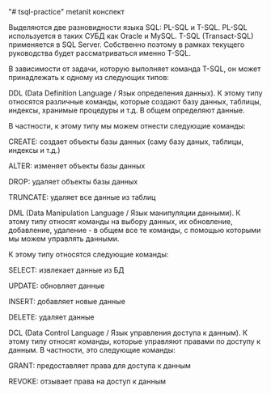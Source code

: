 "# tsql-practice" 
metanit конспект

Выделяются две разновидности языка SQL: PL-SQL и T-SQL. PL-SQL используется в таких СУБД как Oracle и MySQL. T-SQL (Transact-SQL) применяется в SQL Server. Собственно поэтому в рамках текущего руководства будет рассматриваться именно T-SQL.

В зависимости от задачи, которую выполняет команда T-SQL, он может принадлежать к одному из следующих типов:

DDL (Data Definition Language / Язык определения данных). К этому типу относятся различные команды, которые создают базу данных, таблицы, индексы, хранимые процедуры и т.д. В общем определяют данные.

В частности, к этому типу мы можем отнести следующие команды:

CREATE: создает объекты базы данных (саму базу даных, таблицы, индексы и т.д.)

ALTER: изменяет объекты базы данных

DROP: удаляет объекты базы данных

TRUNCATE: удаляет все данные из таблиц

DML (Data Manipulation Language / Язык манипуляции данными). К этому типу относят команды на выбору данных, их обновление, добавление, удаление - в общем все те команды, с помощью которыми мы можем управлять данными.

К этому типу относятся следующие команды:

SELECT: извлекает данные из БД

UPDATE: обновляет данные

INSERT: добавляет новые данные

DELETE: удаляет данные

DCL (Data Control Language / Язык управления доступа к данным). К этому типу относят команды, которые управляют правами по доступу к данным. В частности, это следующие команды:

GRANT: предоставляет права для доступа к данным

REVOKE: отзывает права на доступ к данным
